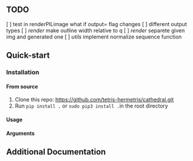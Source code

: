 ## TODO

[ ] test in renderPILimage what if output= flag changes
[ ] different output types
[ ] *render* make outline width relative to q
[ ] *render* separete given img and generated one
[ ] *utils* implement normalize sequence function

## Quick-start

### Installation

#### From source

1. Clone this repo: https://github.com/tetris-hermetris/cathedral.git
2. Run ```pip install .``` or ```sudo pip3 install .```in the root directory


#### Usage

#### Arguments

## Additional Documentation
